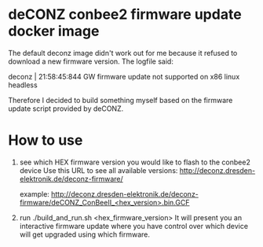 # deCONZ conbee2 firmware update docker image
The default deconz image didn't work out for me because it refused to download a new firmware version. The logfile said:

deconz    | 21:58:45:844 GW firmware update not supported on x86 linux headless

Therefore I decided to build something myself based on the firmware update script provided by deCONZ.

How to use 
==========
1) see which HEX firmware version you would like to flash to the conbee2 device
   Use this URL to see all available versions:
     http://deconz.dresden-elektronik.de/deconz-firmware/

   example:
    http://deconz.dresden-elektronik.de/deconz-firmware/deCONZ_ConBeeII_<hex_version>.bin.GCF
2) run ./build_and_run.sh <hex_firmware_version>
   It will present you an interactive firmware update where you have control over which device will
   get upgraded using which firmware.
